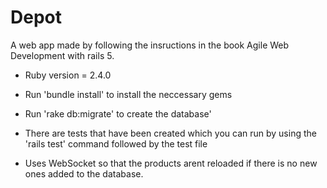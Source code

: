# Depot

A web app made by following the insructions 
in the book Agile Web Development with rails 5.

* Ruby version = 2.4.0

* Run 'bundle install' to install the neccessary gems

* Run 'rake db:migrate' to create the database'

* There are tests that have been created which you can run by using the 'rails test' command followed by the test file

* Uses WebSocket so that the products arent reloaded if there is no new ones added to the database.

